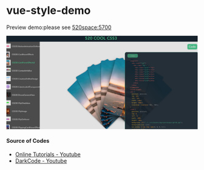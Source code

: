 # vue-style-demo

Preview demo:please see [520space:5700](http://118.25.96.57:5700/)

![img](./preview.png)


#### Source of Codes
- [Online Tutorials - Youtube](https://www.youtube.com/channel/UCbwXnUipZsLfUckBPsC7Jog)
- [DarkCode - Youtube](https://www.youtube.com/channel/UCD3KVjbb7aq2OiOffuungzw)
